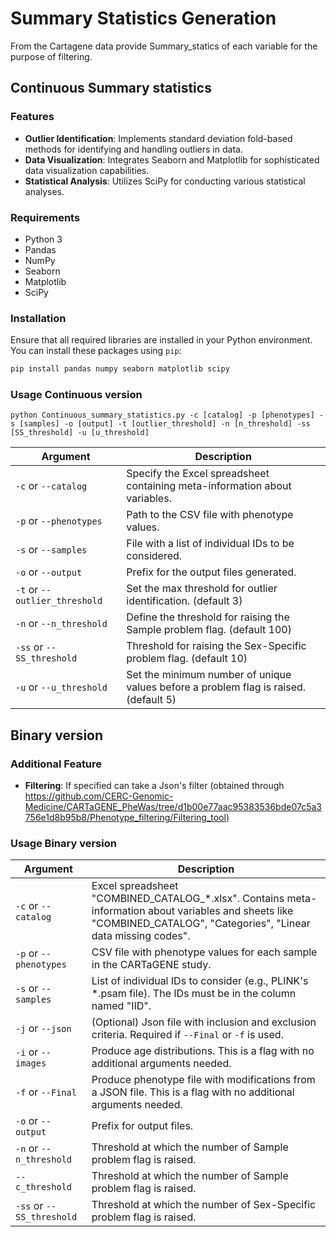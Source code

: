 # Summary Statistics Generation 

From the Cartagene data provide Summary_statics of each variable for the purpose of filtering.

## Continuous Summary statistics

### Features
- **Outlier Identification**: Implements standard deviation fold-based methods for identifying and handling outliers in data.
- **Data Visualization**: Integrates Seaborn and Matplotlib for sophisticated data visualization capabilities.
- **Statistical Analysis**: Utilizes SciPy for conducting various statistical analyses.

### Requirements
- Python 3
- Pandas
- NumPy
- Seaborn
- Matplotlib
- SciPy

### Installation
Ensure that all required libraries are installed in your Python environment. You can install these packages using `pip`:

```bash
pip install pandas numpy seaborn matplotlib scipy
```

### Usage Continuous version
```
python Continuous_summary_statistics.py -c [catalog] -p [phenotypes] -s [samples] -o [output] -t [outlier_threshold] -n [n_threshold] -ss [SS_threshold] -u [u_threshold]
```
| Argument               | Description                                                            |
|------------------------|------------------------------------------------------------------------|
| `-c` or `--catalog`    | Specify the Excel spreadsheet containing meta-information about variables. |
| `-p` or `--phenotypes` | Path to the CSV file with phenotype values.                            |
| `-s` or `--samples`    | File with a list of individual IDs to be considered.                   |
| `-o` or `--output`     | Prefix for the output files generated.                                 |
| `-t` or `--outlier_threshold` | Set the max threshold for outlier identification. (default 3)             |
| `-n` or `--n_threshold`| Define the threshold for raising the Sample problem flag. (default 100)            |
| `-ss` or `--SS_threshold` | Threshold for raising the Sex-Specific problem flag. (default 10)             |
| `-u` or `--u_threshold`| Set the minimum number of unique values before a problem flag is raised. (default 5) |

##  Binary version

### Additional Feature
- **Filtering**: If specified can take a Json's filter (obtained through https://github.com/CERC-Genomic-Medicine/CARTaGENE_PheWas/tree/d1b00e77aac95383536bde07c5a3756e1d8b95b8/Phenotype_filtering/Filtering_tool)

### Usage Binary version

| Argument               | Description                                                                                     |
|------------------------|-------------------------------------------------------------------------------------------------|
| `-c` or `--catalog`    | Excel spreadsheet "COMBINED_CATALOG_*.xlsx". Contains meta-information about variables and sheets like "COMBINED_CATALOG", "Categories", "Linear data missing codes". |
| `-p` or `--phenotypes` | CSV file with phenotype values for each sample in the CARTaGENE study.                           |
| `-s` or `--samples`    | List of individual IDs to consider (e.g., PLINK's *.psam file). The IDs must be in the column named "IID". |
| `-j` or `--json`       | (Optional) Json file with inclusion and exclusion criteria. Required if `--Final` or `-f` is used. |
| `-i` or `--images`     | Produce age distributions. This is a flag with no additional arguments needed.                  |
| `-f` or `--Final`      | Produce phenotype file with modifications from a JSON file. This is a flag with no additional arguments needed. |
| `-o` or `--output`     | Prefix for output files.                                                                        |
| `-n` or `--n_threshold`| Threshold at which the number of Sample problem flag is raised.                                 |
| `--c_threshold`        | Threshold at which the number of Sample problem flag is raised.                                 |
| `-ss` or `--SS_threshold` | Threshold at which the number of Sex-Specific problem flag is raised.                       |


